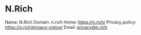 
# N.Rich 

Name: N.Rich 
Domain: n.rich
Home: https://n.rich/
Privacy_policy: https://n.rich/privacy-notice/
Email: privacy@n.rich
